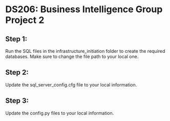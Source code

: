 # DS206: Business Intelligence Group Project 2

## Step 1:

Run the SQL files in the infrastructure_initiation folder to create the required databases. Make sure to change the file path to your local one. 

## Step 2:

Update the sql_server_config.cfg file to your local information.

## Step 3:
 
Update the config.py files to your local information. 
